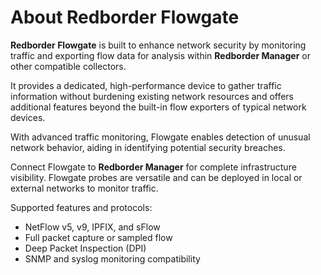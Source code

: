 
# About Redborder Flowgate

**Redborder Flowgate** is built to enhance network security by monitoring traffic and exporting flow data for analysis within **Redborder Manager** or other compatible collectors.

It provides a dedicated, high-performance device to gather traffic information without burdening existing network resources and offers additional features beyond the built-in flow exporters of typical network devices.

With advanced traffic monitoring, Flowgate enables detection of unusual network behavior, aiding in identifying potential security breaches.

Connect Flowgate to **Redborder Manager** for complete infrastructure visibility. Flowgate probes are versatile and can be deployed in local or external networks to monitor traffic.

Supported features and protocols:

- NetFlow v5, v9, IPFIX, and sFlow
- Full packet capture or sampled flow
- Deep Packet Inspection (DPI)
- SNMP and syslog monitoring compatibility